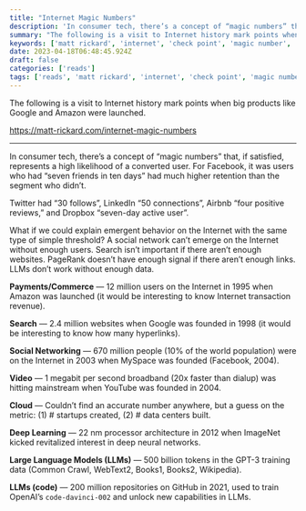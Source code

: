 ```yaml
---
title: "Internet Magic Numbers"
description: 'In consumer tech, there’s a concept of “magic numbers” that, if satisfied, represents a high likelihood of a converted user. For Facebook, it was users who had “seven friends in ten days” had much higher retention than the segment who didn’t.'
summary: "The following is a visit to Internet history mark points when big products like Google and Amazon were launched."
keywords: ['matt rickard', 'internet', 'check point', 'magic number', 'google', 'amazon']
date: 2023-04-18T06:48:45.924Z
draft: false
categories: ['reads']
tags: ['reads', 'matt rickard', 'internet', 'check point', 'magic number', 'google', 'amazon']
---
```


The following is a visit to Internet history mark points when big products like Google and Amazon were launched.

https://matt-rickard.com/internet-magic-numbers

---

In consumer tech, there’s a concept of “magic numbers” that, if satisfied, represents a high likelihood of a converted user. For Facebook, it was users who had “seven friends in ten days” had much higher retention than the segment who didn’t.

Twitter had “30 follows”, LinkedIn “50 connections”, Airbnb “four positive reviews,” and Dropbox “seven-day active user”.

What if we could explain emergent behavior on the Internet with the same type of simple threshold? A social network can’t emerge on the Internet without enough users. Search isn’t important if there aren’t enough websites. PageRank doesn’t have enough signal if there aren’t enough links. LLMs don’t work without enough data.

**Payments/Commerce** — 12 million users on the Internet in 1995 when Amazon was launched (it would be interesting to know Internet transaction revenue).

**Search** — 2.4 million websites when Google was founded in 1998 (it would be interesting to know how many hyperlinks).

**Social Networking** — 670 million people (10% of the world population) were on the Internet in 2003 when MySpace was founded (Facebook, 2004).

**Video** — 1 megabit per second broadband (20x faster than dialup) was hitting mainstream when YouTube was founded in 2004.

**Cloud** — Couldn’t find an accurate number anywhere, but a guess on the metric: (1) # startups created, (2) # data centers built.

**Deep Learning** — 22 nm processor architecture in 2012 when ImageNet kicked revitalized interest in deep neural networks.

**Large Language Models (LLMs)** — 500 billion tokens in the GPT-3 training data (Common Crawl, WebText2, Books1, Books2, Wikipedia).

**LLMs (code)** — 200 million repositories on GitHub in 2021, used to train OpenAI’s `code-davinci-002` and unlock new capabilities in LLMs.
